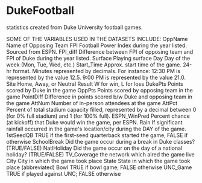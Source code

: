 # DukeFootball
statistics created from Duke University football games.

SOME OF THE VARIABLES USED IN THE DATASETS INCLUDE:
OppName      Name of Opposing Team
FPI          Football Power Index during the year listed. Sourced from ESPN.
FPI_diff     Difference between FPI of opposing team and FPI of Duke during the year listed.
Surface	     Playing surface
Day	         Day of the week (Mon, Tue, Wed, etc.)
Start_Time	 Approx. start time of the game. 24-hr format. Minutes represented by decimals. For instance: 12:30 PM is represented by the value 12.5. 9:00 PM is represented by the value 21.0.
Site	       Home, Away, or Neutral
Result	     W for win, L for loss
DukePts	     Points scored by Duke in the game
OppPts	     Points scored by opposing team in the game
PointDiff	   Difference in points scored b/w Duke and opposing team in the game
AttNum	     Number of in-person attendees at the game
AttPct	     Percent of total stadium capacity filled, represented by a decimal between 0 (for 0% full stadium) and 1 (for 100% full).
ESPN_WinPred  Percent chance (at kickoff) that Duke would win the game, per ESPN.
Rain	       If significant rainfall occurred in the game's location/city during the DAY of the game.
1stSeedQB	   TRUE if the first-seed quarterback started the game, FALSE if otherwise
SchoolBreak	 Did the game occur during a break in Duke classes? (TRUE/FALSE)
NatlHoliday	 Did the game occur on the day of a national holiday? (TRUE/FALSE)
TV_Coverage	 the network which aired the game live
City	       City in which the game took place
State	       State in which the game took place (abbreviated)
Bowl	       TRUE if bowl game; FALSE otherwise
UNC_Game     TRUE if played against UNC; FALSE otherwise
